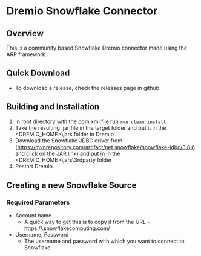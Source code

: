 # Dremio Snowflake Connector

## Overview

This is a community based Snowflake Dremio connector made using the ARP framework.

## Quick Download

* To download a release, check the releases page in github

## Building and Installation

1. In root directory with the pom.xml file run `mvn clean install`
2. Take the resulting .jar file in the target folder and put it in the <DREMIO_HOME>\jars folder in Dremio
3. Download the Snowflake JDBC driver from (https://mvnrepository.com/artifact/net.snowflake/snowflake-jdbc/3.8.6 and click on the JAR link) and put in in the <DREMIO_HOME>\jars\3rdparty folder
4. Restart Dremio

## Creating a new Snowflake Source

### Required Parameters

* Account name 
    * A quick way to get this is to copy it from the URL - https://<ACCOUNT NAME>.snowflakecomputing.com/
* Username, Password
    * The username and password with which you want to connect to Snowflake 

